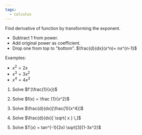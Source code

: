 ```yaml
---
tags:
  - calculus
---
```

Find derivative of function by transforming the exponent.
- Subtract 1 from power.
- Add original power as coefficient.
- Drop one from top to "bottom".
	$\frac{d}{dx}(x^n)= nx^{n-1}$

Examples:
-  $x^2 = 2x$
-  $x^3 = 3x^2$
-  $x^4 = 4x^3$

1. Solve
   $f'(\frac{1}{x})$
   
2. Solve 
   $f(x) = \frac {1}{x^2}$
   
3. Solve
   $\frac{d}{dx}[\frac{1}{x^4}]$
   
4. Solve
   $\frac{d}{dx}[ \sqrt{ x } \,]$
   
5. Solve
   $T(x) = tan^{-1}(2x) \sqrt[3]{1-3x^2}$